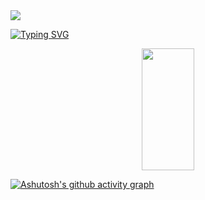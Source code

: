 <img src="https://capsule-render.vercel.app/api?type=waving&color=FF0000&height=130&section=header"/>

[![Typing SVG](https://readme-typing-svg.herokuapp.com/?color=FF0000&size=35&center=true&vCenter=true&width=1000&lines=Hi+everybody!,+My+name+is+Mário+Carvalho)](https://git.io/typing-svg)


<div align="center">  
  <img width="41%" height="195px" src="https://github-readme-stats.vercel.app/api/top-langs/?username=attmario&layout=compact&hide_border=true&title_color=ff91a4&text_color=ff91a4&bg_color=0d1117" />
</div>

 [![Ashutosh's github activity graph](https://github-readme-activity-graph.vercel.app/graph?username=attmario&bg_color=000000&color=e23232&line=fe0101&point=fd3535&area=true&hide_border=true)](https://github.com/ashutosh00710/github-readme-activity-graph)
